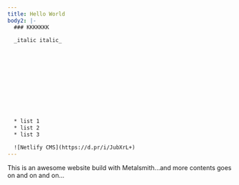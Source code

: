 ```yaml
---
title: Hello World
body2: |-
  ### KKKKKKK

  _italic italic_












  * list 1
  * list 2
  * list 3

  ![Netlify CMS](https://d.pr/i/JubXrL+)
---
```

This is an awesome website build with Metalsmith...and more contents goes on and on and on...
